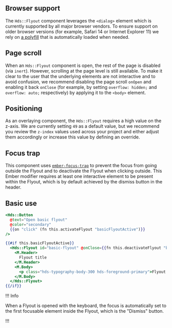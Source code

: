 ## Browser support

The `Hds::Flyout` component leverages the `<dialog>` element which is currently supported by all major browser vendors. To ensure support on older browser versions (for example, Safari 14 or Internet Explorer 11) we rely on [a polyfill](https://github.com/GoogleChrome/dialog-polyfill) that is automatically loaded when needed.

## Page scroll

When an `Hds::Flyout` component is open, the rest of the page is disabled (via `inert`). However, scrolling at the page level is still available. To make it clear to the user that the underlying elements are not interactive and to avoid confusion, we recommend disabling the page scroll `onOpen` and enabling it back `onClose` (for example, by setting `overflow: hidden;` and `overflow: auto;` respectively) by applying it to the `<body>` element.

## Positioning

As an overlaying component, the `Hds::Flyout` requires a high value on the z-axis. We are currently setting `49` as a default value, but we recommend you review the `z-index` values used across your project and either adjust them accordingly or increase this value by defining an override.

## Focus trap

This component uses [`ember-focus-trap`](https://github.com/josemarluedke/ember-focus-trap) to prevent the focus from going outside the Flyout and to deactivate the Flyout when clicking outside. This Ember modifier requires at least one interactive element to be present within the Flyout, which is by default achieved by the dismiss button in the header.

## Basic use

```handlebars
<Hds::Button
  @text="Open basic flyout"
  @color="secondary"
  {{on "click" (fn this.activateFlyout "basicFlyoutActive")}}
/>

{{#if this.basicFlyoutActive}}
  <Hds::Flyout id="basic-flyout" @onClose={{fn this.deactivateFlyout "basicFlyoutActive"}} as |M|>
    <M.Header>
      Flyout title
    </M.Header>
    <M.Body>
      <p class="hds-typography-body-300 hds-foreground-primary">Flyout content</p>
    </M.Body>
  </Hds::Flyout>
{{/if}}
```

!!! Info

When a Flyout is opened with the keyboard, the focus is automatically set to the first focusable element inside the Flyout, which is the "Dismiss" button.

!!!
